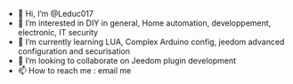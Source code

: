 - 👋 Hi, I’m @Leduc017
- 👀 I’m interested in DIY in general, Home automation, developpement, electronic, IT security
- 🌱 I’m currently learning LUA, Complex Arduino config, jeedom advanced configuration and securisation
- 💞️ I’m looking to collaborate on Jeedom plugin development
- 📫 How to reach me : email me

<!---
Leduc017/Leduc017 is a ✨ special ✨ repository because its `README.md` (this file) appears on your GitHub profile.
You can click the Preview link to take a look at your changes.
--->
